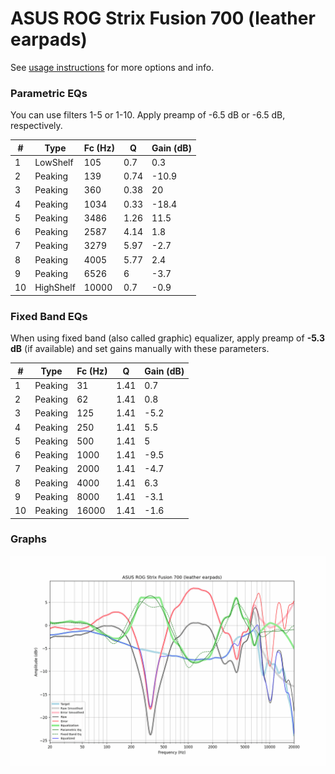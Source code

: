 # ASUS ROG Strix Fusion 700 (leather earpads)
See [usage instructions](https://github.com/jaakkopasanen/AutoEq#usage) for more options and info.

### Parametric EQs
You can use filters 1-5 or 1-10. Apply preamp of -6.5 dB or -6.5 dB, respectively.

|   # | Type      |   Fc (Hz) |    Q |   Gain (dB) |
|-----|-----------|-----------|------|-------------|
|   1 | LowShelf  |       105 | 0.7  |         0.3 |
|   2 | Peaking   |       139 | 0.74 |       -10.9 |
|   3 | Peaking   |       360 | 0.38 |        20   |
|   4 | Peaking   |      1034 | 0.33 |       -18.4 |
|   5 | Peaking   |      3486 | 1.26 |        11.5 |
|   6 | Peaking   |      2587 | 4.14 |         1.8 |
|   7 | Peaking   |      3279 | 5.97 |        -2.7 |
|   8 | Peaking   |      4005 | 5.77 |         2.4 |
|   9 | Peaking   |      6526 | 6    |        -3.7 |
|  10 | HighShelf |     10000 | 0.7  |        -0.9 |

### Fixed Band EQs
When using fixed band (also called graphic) equalizer, apply preamp of **-5.3 dB** (if available) and set gains manually with these parameters.

|   # | Type    |   Fc (Hz) |    Q |   Gain (dB) |
|-----|---------|-----------|------|-------------|
|   1 | Peaking |        31 | 1.41 |         0.7 |
|   2 | Peaking |        62 | 1.41 |         0.8 |
|   3 | Peaking |       125 | 1.41 |        -5.2 |
|   4 | Peaking |       250 | 1.41 |         5.5 |
|   5 | Peaking |       500 | 1.41 |         5   |
|   6 | Peaking |      1000 | 1.41 |        -9.5 |
|   7 | Peaking |      2000 | 1.41 |        -4.7 |
|   8 | Peaking |      4000 | 1.41 |         6.3 |
|   9 | Peaking |      8000 | 1.41 |        -3.1 |
|  10 | Peaking |     16000 | 1.41 |        -1.6 |

### Graphs
![](./ASUS%20ROG%20Strix%20Fusion%20700%20(leather%20earpads).png)
